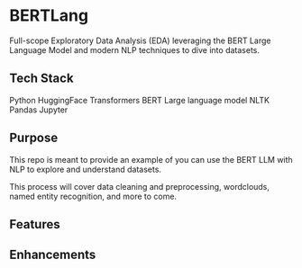 # BERTLang
Full-scope Exploratory Data Analysis (EDA) leveraging the BERT Large Language Model and modern NLP techniques to dive into datasets. 

<h2>Tech Stack</h2>
Python
HuggingFace Transformers
BERT Large language model
NLTK
Pandas
Jupyter

<h2>Purpose</h2>
This repo is meant to provide an example of you can use the BERT LLM with NLP to explore and understand datasets. 

This process will cover data cleaning and preprocessing, wordclouds, named entity recognition, and more to come. 

<h2>Features</h2>

<h2>Enhancements</h2>
